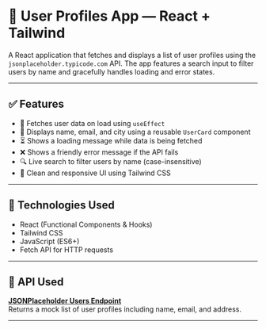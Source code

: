 # 👥 User Profiles App — React + Tailwind

A React application that fetches and displays a list of user profiles using the `jsonplaceholder.typicode.com` API. The app features a search input to filter users by name and gracefully handles loading and error states.

---

## ✅ Features

- 🔄 Fetches user data on load using `useEffect`
- 👤 Displays name, email, and city using a reusable `UserCard` component
- ⏳ Shows a loading message while data is being fetched
- ❌ Shows a friendly error message if the API fails
- 🔍 Live search to filter users by name (case-insensitive)
- 🎨 Clean and responsive UI using Tailwind CSS

---

## 🧠 Technologies Used

- React (Functional Components & Hooks)
- Tailwind CSS
- JavaScript (ES6+)
- Fetch API for HTTP requests

---

## 🔗 API Used

**[JSONPlaceholder Users Endpoint](https://jsonplaceholder.typicode.com/users)**  
Returns a mock list of user profiles including name, email, and address.

---
